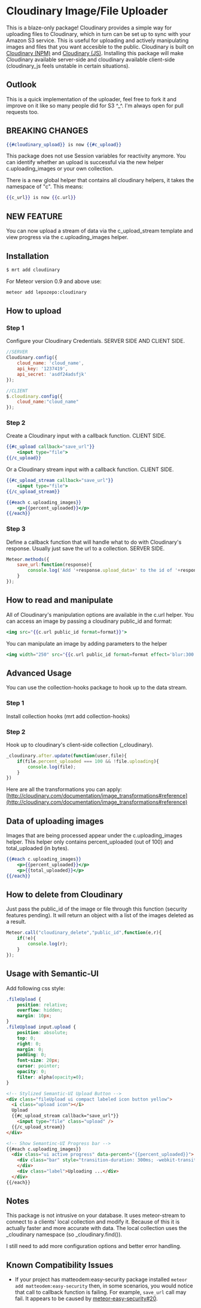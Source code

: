 # Cloudinary Image/File Uploader
This is a blaze-only package! Cloudinary provides a simple way for uploading files to Cloudinary, which in turn can be set up to sync with your Amazon S3 service. This is useful for uploading and actively manipulating images and files that you want accesible to the public. Cloudinary is built on [Cloudinary (NPM)](https://github.com/cloudinary/cloudinary_npm) and [Cloudinary (JS)](https://github.com/cloudinary/cloudinary_js). Installing this package will make Cloudinary available server-side and cloudinary available client-side (cloudinary_js feels unstable in certain situations).

## Outlook
This is a quick implementation of the uploader, feel free to fork it and improve on it like so many people did for S3 ^_^. I'm always open for pull requests too.

## BREAKING CHANGES
``` handlebars
{{#cloudinary_upload}} is now {{#c_upload}}
```

This package does not use Session variables for reactivity anymore. You can identify whether an upload is successful via the new helper c.uploading_images or your own collection.

There is a new global helper that contains all cloudinary helpers, it takes the namespace of "c". This means:
``` handlebars
{{c_url}} is now {{c.url}}
```

## NEW FEATURE
You can now upload a stream of data via the c_upload_stream template and view progress via the c.uploading_images helper.

## Installation

``` sh
$ mrt add cloudinary
```

For Meteor version 0.9 and above use:
``` sh
meteor add lepozepo:cloudinary
```

## How to upload

### Step 1
Configure your Cloudinary Credentials. SERVER SIDE AND CLIENT SIDE.

``` javascript
//SERVER
Cloudinary.config({
	cloud_name: 'cloud_name',
	api_key: '1237419',
	api_secret: 'asdf24adsfjk'
});

//CLIENT
$.cloudinary.config({
	cloud_name:"cloud_name"
});

```

### Step 2
Create a Cloudinary input with a callback function. CLIENT SIDE.

``` handlebars
{{#c_upload callback="save_url"}}
	<input type="file">
{{/c_upload}}
```

Or a Cloudinary stream input with a callback function. CLIENT SIDE.

``` handlebars
{{#c_upload_stream callback="save_url"}}
	<input type="file">
{{/c_upload_stream}}

{{#each c.uploading_images}}
	<p>{{percent_uploaded}}</p>
{{/each}}
```

### Step 3
Define a callback function that will handle what to do with Cloudinary's response. Usually just save the url to a collection. SERVER SIDE.

``` javascript
Meteor.methods({
	save_url:function(response){
		console.log('Add '+response.upload_data+' to the id of '+response.context);
	}
});
```

## How to read and manipulate
All of Cloudinary's manipulation options are available in the c.url helper. You can access an image by passing a cloudinary public_id and format:

``` handlebars
<img src="{{c.url public_id format=format}}">
```

You can manipulate an image by adding parameters to the helper
``` handlebars
<img width="250" src="{{c.url public_id format=format effect='blur:300' angle=10}}">
```

## Advanced Usage
You can use the collection-hooks package to hook up to the data stream.

### Step 1
Install collection hooks (mrt add collection-hooks)

### Step 2
Hook up to cloudinary's client-side collection (_cloudinary).

``` javascript
_cloudinary.after.update(function(user,file){
	if(file.percent_uploaded === 100 && !file.uploading){
		console.log(file);
	}
})
```



Here are all the transformations you can apply:
[http://cloudinary.com/documentation/image_transformations#reference](http://cloudinary.com/documentation/image_transformations#reference)

## Data of uploading images
Images that are being processed appear under the c.uploading_images helper. This helper only contains percent_uploaded (out of 100) and total_uploaded (in bytes).
``` handlebars
{{#each c.uploading_images}}
	<p>{{percent_uploaded}}</p>
	<p>{{total_uploaded}}</p>
{{/each}}
```

## How to delete from Cloudinary
Just pass the public_id of the image or file through this function (security features pending). It will return an object with a list of the images deleted as a result.

``` javascript
Meteor.call("cloudinary_delete","public_id",function(e,r){
	if(!e){
	  	console.log(r);
	}
});
```

## Usage with Semantic-UI
Add following css style:
``` css
.fileUpload {
    position: relative;
    overflow: hidden;
    margin: 10px;
}
.fileUpload input.upload {
    position: absolute;
    top: 0;
    right: 0;
    margin: 0;
    padding: 0;
    font-size: 20px;
    cursor: pointer;
    opacity: 0;
    filter: alpha(opacity=0);
}
```

``` html
<!-- Stylized Semantic-UI Upload Button -->
<div class="fileUpload ui compact labeled icon button yellow">
  <i class="upload icon"></i>
  Upload
  {{#c_upload_stream callback="save_url"}}
    <input type="file" class="upload" />
  {{/c_upload_stream}}
</div>

<!-- Show Semantinc-UI Progress bar -->
{{#each c.uploading_images}}
  <div class="ui active progress" data-percent="{{percent_uploaded}}">
    <div class="bar" style="transition-duration: 300ms; -webkit-transition-duration: 300ms; width: {{percent_uploaded}}%;">
    </div>
    <div class="label">Uploading ...</div>
  </div>
{{/each}}
```

## Notes

This package is not intrusive on your database. It uses meteor-stream to connect to a clients' local collection and modify it. Because of this it is actually faster and more accurate with data. The local collection uses the _cloudinary namespace (so _cloudinary.find()).

I still need to add more configuration options and better error handling.

## Known Compatibility Issues
* If your project has matteodem:easy-security package installed `meteor add matteodem:easy-security` then, in some scenarios, you would notice that call to callback function is failing. For example, `save_url` call may fail. It appears to be caused by [meteor-easy-security#20](https://github.com/matteodem/meteor-easy-security/issues/20).
